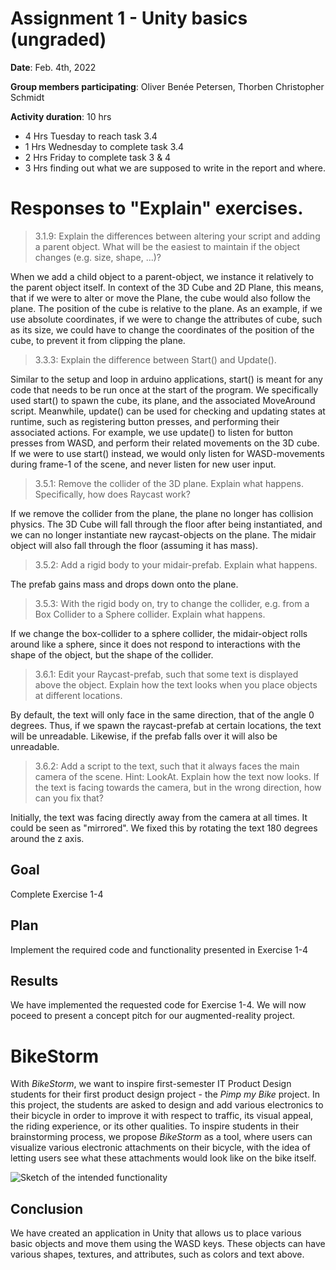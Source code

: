# Assignment 1 - Unity basics (ungraded)

**Date**: Feb. 4th, 2022

**Group members participating**: Oliver Benée Petersen, Thorben Christopher Schmidt

**Activity duration**: 10 hrs
- 4 Hrs Tuesday to reach task 3.4
- 1 Hrs Wednesday to complete task 3.4
- 2 Hrs Friday to complete task 3 & 4
- 3 Hrs finding out what we are supposed to write in the report and where. 

# Responses to "Explain" exercises. 

> 3.1.9: Explain the differences between altering your script and adding a parent object. What will be the easiest to maintain if the object changes (e.g. size, shape, ...)?

When we add a child object to a parent-object, we instance it relatively to the parent object itself. In context of the 3D Cube and 2D Plane, this means, that if we were to alter or move the Plane, the cube would also follow the plane. The position of the cube is relative to the plane. As an example, if we use absolute coordinates, if we were to change the attributes of cube, such as its size, we could have to change the coordinates of the position of the cube, to prevent it from clipping the plane. 

> 3.3.3: Explain the difference between Start() and Update().

Similar to the setup and loop in arduino applications, start() is meant for any code that needs to be run once at the start of the program. We specifically used start() to spawn the cube, its plane, and the associated MoveAround script. 
Meanwhile, update() can be used for checking and updating states at runtime, such as registering button presses, and performing their associated actions. For example, we use update() to listen for button presses from WASD, and perform their related movements on the 3D cube. If we were to use start() instead, we would only listen for WASD-movements during frame-1 of the scene, and never listen for new user input. 

> 3.5.1: Remove the collider of the 3D plane. Explain what happens. Specifically, how does Raycast work?

If we remove the collider from the plane, the plane no longer has collision physics. The 3D Cube will fall through the floor after being instantiated, and we can no longer instantiate new raycast-objects on the plane. The midair object will also fall through the floor (assuming it has mass). 

> 3.5.2: Add a rigid body to your midair-prefab. Explain what happens.

The prefab gains mass and drops down onto the plane.

> 3.5.3: With the rigid body on, try to change the collider, e.g. from a Box Collider to a Sphere collider. Explain what happens.

If we change the box-collider to a sphere collider, the midair-object rolls around like a sphere, since it does not respond to interactions with the shape of the object, but the shape of the collider. 

> 3.6.1: Edit your Raycast-prefab, such that some text is displayed above the object. Explain how the text looks when you place objects at different locations.

By default, the text will only face in the same direction, that of the angle 0 degrees. Thus, if we spawn the raycast-prefab at certain locations, the text will be unreadable. Likewise, if the prefab falls over it will also be unreadable. 

> 3.6.2: Add a script to the text, such that it always faces the main camera of the scene. Hint: LookAt. Explain how the text now looks. If the text is facing towards the camera, but in the wrong direction, how can you fix that?

Initially, the text was facing directly away from the camera at all times. It could be seen as "mirrored". We fixed this by rotating the text 180 degrees around the z axis. 

## Goal
Complete Exercise 1-4

## Plan
Implement the required code and functionality presented in Exercise 1-4

## Results
We have implemented the requested code for Exercise 1-4. We will now poceed to present a concept pitch for our augmented-reality project.

# BikeStorm
With _BikeStorm_, we want to inspire first-semester IT Product Design students for their first product design project - the _Pimp my Bike_ project.
In this project, the students are asked to design and add various electronics to their bicycle in order to improve it with respect to traffic, its visual appeal, the riding experience, or its other qualities. 
To inspire students in their brainstorming process, we propose _BikeStorm_ as a tool, where users can visualize various electronic attachments on their bicycle, with the idea of letting users see what these attachments would look like on the bike itself. 

![Sketch of the intended functionality](https://gitlab.au.dk/-/ide/project/au598997/ar21/tree/assignment_1/-/20220205_115600.jpg/ "sketch")

## Conclusion
We have created an application in Unity that allows us to place various basic objects and move them using the WASD keys. These objects can have various shapes, textures, and attributes, such as colors and text above. 
